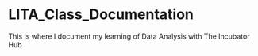 # LITA_Class_Documentation
This is where I document my learning of Data Analysis with The Incubator Hub
